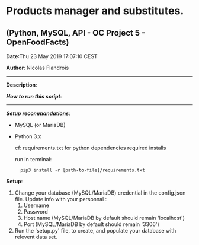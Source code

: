 # Products manager and substitutes.

## (Python, MySQL, API - OC Project 5 - OpenFoodFacts)


**Date**:Thu 23 May 2019 17:07:10 CEST 

**Author**: Nicolas Flandrois

-------------------------------------------------------------

**Description**:

***How to run this script***:

-------------------------------------------------------------

***Setup recommandations***:
- MySQL (or MariaDB)
- Python 3.x

	cf: requirements.txt for python dependencies required installs

	run in terminal:
	
		pip3 install -r [path-to-file]/requirements.txt

**Setup**:

1. Change your database (MySQL/MariaDB) credential in the config.json file. Update info with your personnal :
	1. Username
	2. Password
	3. Host name (MySQL/MariaDB by default should remain 'localhost')
	4. Port (MySQL/MariaDB by default should remain '3306')
2. Run the 'setup.py' file, to create, and populate your database with relevent data set.